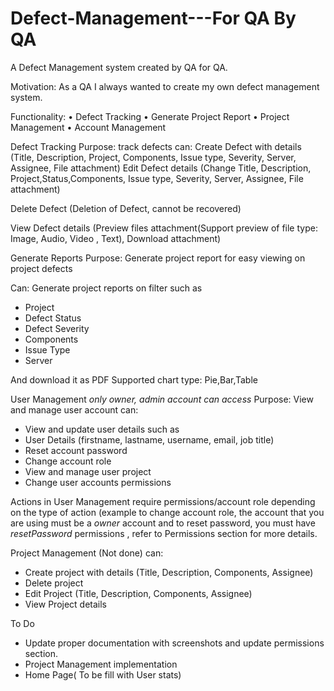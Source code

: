 # Defect-Management---For QA By QA

A Defect Management system created by QA for QA.

Motivation:
As a QA I always wanted to create my own defect management system.

Functionality:
• Defect Tracking 
• Generate Project Report
• Project Management 
• Account Management

Defect Tracking
Purpose: track defects
can:
Create Defect with details 
(Title, Description, Project, Components, Issue type, Severity, Server, Assignee, File attachment)
Edit Defect details 
(Change Title, Description, Project,Status,Components, Issue type, Severity, Server, Assignee, File attachment)

Delete Defect
(Deletion of Defect, cannot be recovered)

View Defect details 
(Preview files attachment(Support preview of file type: Image, Audio, Video , Text), Download attachment)


Generate Reports 
Purpose: Generate project report for easy viewing on project defects

Can: 
Generate project reports on filter such as
- Project 
- Defect Status
- Defect Severity 
- Components 
- Issue Type 
- Server

And download it as PDF
Supported chart type: Pie,Bar,Table


User Management 
*only owner, admin account can access*
Purpose: View and manage user account 
can: 
- View and update user details such as 
- User Details (firstname, lastname, username, email, job title)
- Reset account password
- Change account role
- View and manage user project
- Change user accounts permissions 

Actions in User Management require permissions/account role depending on the type of action (example to change account role, the account that you are using must be a *owner* account and to reset password, you must have *resetPassword* permissions , refer to Permissions section for more details.

Project Management (Not done)
can:
- Create project with details 
(Title, Description, Components, Assignee)
- Delete project
- Edit Project
(Title, Description, Components, Assignee)
- View Project details


To Do
- Update proper documentation with screenshots and update permissions section.
- Project Management implementation 
- Home Page( To be fill with User stats) 


